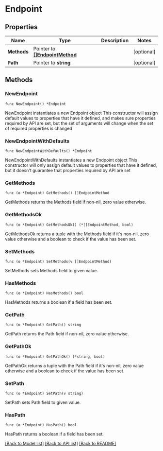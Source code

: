 # Endpoint

## Properties

Name | Type | Description | Notes
------------ | ------------- | ------------- | -------------
**Methods** | Pointer to [**[]EndpointMethod**](EndpointMethod.md) |  | [optional] 
**Path** | Pointer to **string** |  | [optional] 

## Methods

### NewEndpoint

`func NewEndpoint() *Endpoint`

NewEndpoint instantiates a new Endpoint object
This constructor will assign default values to properties that have it defined,
and makes sure properties required by API are set, but the set of arguments
will change when the set of required properties is changed

### NewEndpointWithDefaults

`func NewEndpointWithDefaults() *Endpoint`

NewEndpointWithDefaults instantiates a new Endpoint object
This constructor will only assign default values to properties that have it defined,
but it doesn't guarantee that properties required by API are set

### GetMethods

`func (o *Endpoint) GetMethods() []EndpointMethod`

GetMethods returns the Methods field if non-nil, zero value otherwise.

### GetMethodsOk

`func (o *Endpoint) GetMethodsOk() (*[]EndpointMethod, bool)`

GetMethodsOk returns a tuple with the Methods field if it's non-nil, zero value otherwise
and a boolean to check if the value has been set.

### SetMethods

`func (o *Endpoint) SetMethods(v []EndpointMethod)`

SetMethods sets Methods field to given value.

### HasMethods

`func (o *Endpoint) HasMethods() bool`

HasMethods returns a boolean if a field has been set.

### GetPath

`func (o *Endpoint) GetPath() string`

GetPath returns the Path field if non-nil, zero value otherwise.

### GetPathOk

`func (o *Endpoint) GetPathOk() (*string, bool)`

GetPathOk returns a tuple with the Path field if it's non-nil, zero value otherwise
and a boolean to check if the value has been set.

### SetPath

`func (o *Endpoint) SetPath(v string)`

SetPath sets Path field to given value.

### HasPath

`func (o *Endpoint) HasPath() bool`

HasPath returns a boolean if a field has been set.


[[Back to Model list]](../README.md#documentation-for-models) [[Back to API list]](../README.md#documentation-for-api-endpoints) [[Back to README]](../README.md)


